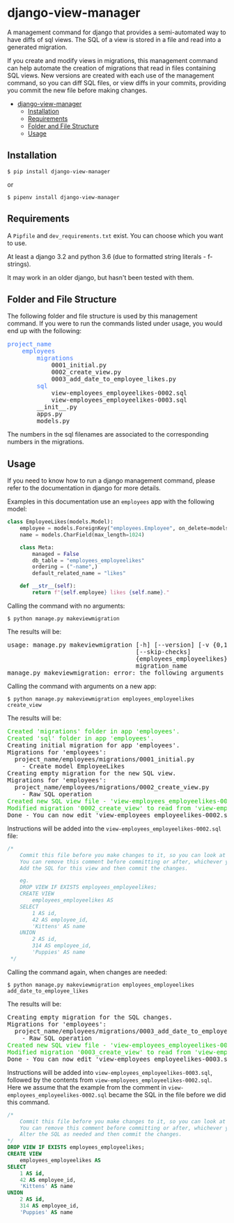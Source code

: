 # django-view-manager

A management command for django that provides a semi-automated way to have diffs of sql views.
The SQL of a view is stored in a file and read into a generated migration.

If you create and modify views in migrations, this management command can help automate the creation of migrations that read in files containing SQL views. New versions are created with each use of the management command, so you can diff SQL files, or view diffs in your commits, providing you commit the new file before making changes.

<!-- prettier-ignore-start -->
<!--TOC-->

- [django-view-manager](#django-view-manager)
  - [Installation](#installation)
  - [Requirements](#requirements)
  - [Folder and File Structure](#folder-and-file-structure)
  - [Usage](#usage)

<!--TOC-->
<!-- prettier-ignore-end -->

## Installation

```shell
$ pip install django-view-manager
```

or

```shell
$ pipenv install django-view-manager
```

## Requirements

A `Pipfile` and `dev_requirements.txt` exist. You can choose which you want to use.

At least a django 3.2 and python 3.6 (due to formatted string literals - f-strings).

It may work in an older django, but hasn't been tested with them.

## Folder and File Structure

The following folder and file structure is used by this management command. If you were to run the commands listed under usage, you would end up with the following:

<style>
folder {color: #3B78FF;}
</style>

<pre>
<folder>project_name</folder>
    <folder>employees</folder>
        <folder>migrations</folder>
            0001_initial.py
            0002_create_view.py
            0003_add_date_to_employee_likes.py
        <folder>sql</folder>
            view-employees_employeelikes-0002.sql
            view-employees_employeelikes-0003.sql
        __init__.py
        apps.py
        models.py
</pre>

The numbers in the sql filenames are associated to the corresponding numbers in the migrations.

## Usage

<style>
green {color: #16C60C;}
</style>

If you need to know how to run a django management command, please refer to the documentation in django for more details.

Examples in this documentation use an `employees` app with the following model:

```python
class EmployeeLikes(models.Model):
    employee = models.ForeignKey("employees.Employee", on_delete=models.DO_NOTHING)
    name = models.CharField(max_length=1024)

    class Meta:
        managed = False
        db_table = "employees_employeelikes"
        ordering = ("-name",)
        default_related_name = "likes"

    def __str__(self):
        return f"{self.employee} likes {self.name}."
```

Calling the command with no arguments:

```shell
$ python manage.py makeviewmigration
```

The results will be:

<pre>
usage: manage.py makeviewmigration [-h] [--version] [-v {0,1,2,3}] [--settings SETTINGS] [--pythonpath PYTHONPATH] [--traceback] [--no-color] [--force-color]
                                   [--skip-checks]
                                   {employees_employeelikes}
                                   migration_name
manage.py makeviewmigration: error: the following arguments are required: db_table_name, migration_name
</pre>

Calling the command with arguments on a new app:

```shell
$ python manage.py makeviewmigration employees_employeelikes create_view
```

The results will be:

<pre>
<green>Created 'migrations' folder in app 'employees'.</green>
<green>Created 'sql' folder in app 'employees'.</green>
Creating initial migration for app 'employees'.
Migrations for 'employees':
  project_name/employees/migrations/0001_initial.py
    - Create model EmployeeLikes
Creating empty migration for the new SQL view.
Migrations for 'employees':
  project_name/employees/migrations/0002_create_view.py
    - Raw SQL operation
<green>Created new SQL view file - 'view-employees_employeelikes-0002.sql'.</green>
<green>Modified migration '0002_create_view' to read from 'view-employees_employeelikes-0002.sql'.</green>
Done - You can now edit 'view-employees_employeelikes-0002.sql'.
</pre>

Instructions will be added into the `view-employees_employeelikes-0002.sql` file:

```sql
/*
    Commit this file before you make changes to it, so you can look at the commits that follow for a diff.
    You can remove this comment before committing or after, whichever you'd prefer.
    Add the SQL for this view and then commit the changes.

    eg.
    DROP VIEW IF EXISTS employees_employeelikes;
    CREATE VIEW
        employees_employeelikes AS
    SELECT
        1 AS id,
        42 AS employee_id,
        'Kittens' AS name
    UNION
        2 AS id,
        314 AS employee_id,
        'Puppies' AS name
 */
```

Calling the command again, when changes are needed:

```shell
$ python manage.py makeviewmigration employees_employeelikes add_date_to_employee_likes
```

The results will be:

<pre>
Creating empty migration for the SQL changes.
Migrations for 'employees':
  project_name/employees/migrations/0003_add_date_to_employee_likes.py
    - Raw SQL operation
<green>Created new SQL view file - 'view-employees_employeelikes-0003.sql'.</green>
<green>Modified migration '0003_create_view' to read from 'view-employees_employeelikes-0003.sql' and 'view-employees_employeelikes-0002.sql'.</green>
Done - You can now edit 'view-employees_employeelikes-0003.sql'.
</pre>

Instructions will be added into `view-employees_employeelikes-0003.sql`, followed by the contents from `view-employees_employeelikes-0002.sql`. Here we assume that the example from the comment in `view-employees_employeelikes-0002.sql` became the SQL in the file before we did this command.

```sql
/*
    Commit this file before you make changes to it, so you can look at the commits that follow for a diff.
    You can remove this comment before committing or after, whichever you'd prefer.
    Alter the SQL as needed and then commit the changes.
*/
DROP VIEW IF EXISTS employees_employeelikes;
CREATE VIEW
    employees_employeelikes AS
SELECT
    1 AS id,
    42 AS employee_id,
    'Kittens' AS name
UNION
    2 AS id,
    314 AS employee_id,
    'Puppies' AS name
```
